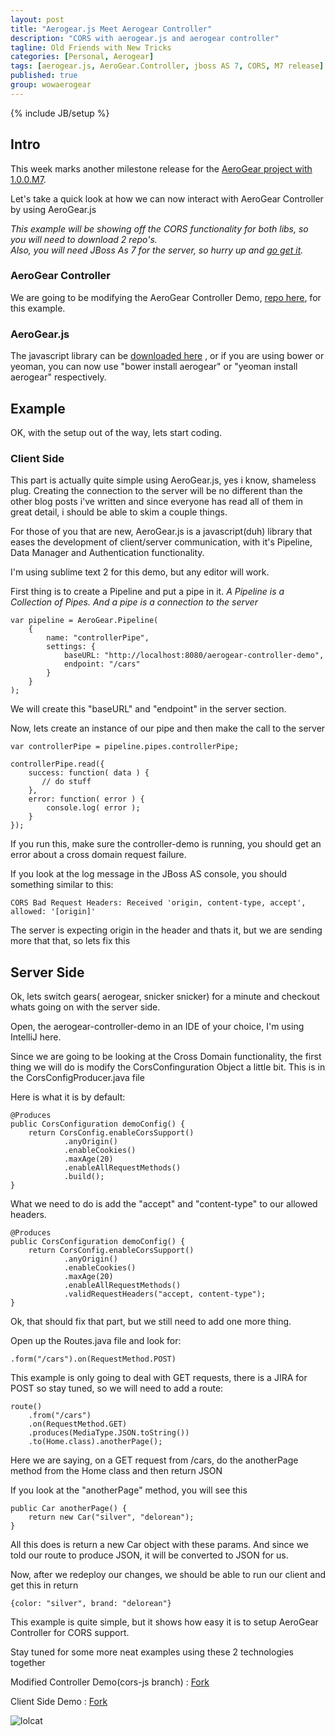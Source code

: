 ```yaml
---
layout: post
title: "Aerogear.js Meet Aerogear Controller"
description: "CORS with aerogear.js and aerogear controller"
tagline: Old Friends with New Tricks
categories: [Personal, Aerogear]
tags: [aerogear.js, AeroGear.Controller, jboss AS 7, CORS, M7 release]
published: true
group: wowaerogear
---
```

{% include JB/setup %}

## Intro

This week marks another milestone release for the [AeroGear project with 1.0.0.M7](http://aerogear.org).

Let's take a quick look at how we can now interact with AeroGear Controller by using AeroGear.js

_This example will be showing off the CORS functionality for both libs, so you will need to download 2 repo's.  
Also, you will need JBoss As 7 for the server, so hurry up and [go get it](http://www.jboss.org/as7)._

### AeroGear Controller

We are going to be modifying the AeroGear Controller Demo, [repo here](https://github.com/aerogear/aerogear-controller-demo), for this example.


### AeroGear.js

The javascript library can be [downloaded here](https://github.com/aerogear/aerogear-js/archive/1.0.0-M2.zip) , or if you are using bower or yeoman, you can now use "bower install aerogear" or "yeoman install aerogear" respectively.

## Example

OK, with the setup out of the way,  lets start coding.

### Client Side

This part is actually quite simple using AeroGear.js, yes i know, shameless plug.  Creating the connection to the server will be no different than the other blog posts i've written and since everyone has read all of them in great detail, i should be able to skim a couple things.

For those of you that are new,  AeroGear.js is a javascript(duh) library that eases the development of client/server communication, with it's Pipeline, Data Manager and Authentication functionality.

I'm using sublime text 2 for this demo, but any editor will work.

First thing is to create a Pipeline and put a pipe in it.
_A Pipeline is a Collection of Pipes.  And a pipe is a connection to the server_


    var pipeline = AeroGear.Pipeline(
        {
            name: "controllerPipe",
            settings: {
                baseURL: "http://localhost:8080/aerogear-controller-demo",
                endpoint: "/cars"
            }
        }
    );

We will create this "baseURL" and "endpoint" in the server section.

Now, lets create an instance of our pipe and then make the call to the server

    var controllerPipe = pipeline.pipes.controllerPipe;

    controllerPipe.read({
        success: function( data ) {
           // do stuff
        },
        error: function( error ) {
            console.log( error );
        }
    });


If you run this,  make sure the controller-demo is running, you should get an error about a cross domain request failure.

If you look at the log message in the JBoss AS console, you should something similar to this:

    CORS Bad Request Headers: Received 'origin, content-type, accept', allowed: '[origin]'

The server is expecting origin in the header and thats it, but we are sending more that that, so lets fix this

## Server Side

Ok, lets switch gears( aerogear, snicker snicker) for a minute and checkout whats going on with the server side.

Open, the aerogear-controller-demo in an IDE of your choice,  I'm using IntelliJ here.

Since we are going to be looking at the Cross Domain functionality, the first thing we will do is modify the CorsConfinguration Object a little bit.  This is in the CorsConfigProducer.java file

Here is what it is by default:

    @Produces
    public CorsConfiguration demoConfig() {
        return CorsConfig.enableCorsSupport()
                .anyOrigin()
                .enableCookies()
                .maxAge(20)
                .enableAllRequestMethods()
                .build();
    }

What we need to do is add the "accept" and "content-type" to our allowed headers.

    @Produces
    public CorsConfiguration demoConfig() {
        return CorsConfig.enableCorsSupport()
                .anyOrigin()
                .enableCookies()
                .maxAge(20)
                .enableAllRequestMethods()
                .validRequestHeaders("accept, content-type");
    }

Ok,  that should fix that part,  but we still need to add one more thing.

Open up the Routes.java file and look for:

    .form("/cars").on(RequestMethod.POST)

This example is only going to deal with GET requests,  there is a JIRA for POST so stay tuned, so we will need to add a route:

    route()
        .from("/cars")
        .on(RequestMethod.GET)
        .produces(MediaType.JSON.toString())
        .to(Home.class).anotherPage();

Here we are saying, on a GET request from /cars, do the anotherPage method from the Home class and then return JSON

If you look at the "anotherPage" method, you will see this

    public Car anotherPage() {
        return new Car("silver", "delorean");
    }

All this does is return a new Car object with these params.  And since we told our route to produce JSON, it will be converted to JSON for us.


Now, after we redeploy our changes, we should be able to run our client and get this in return

    {color: "silver", brand: "delorean"}

This example is quite simple,  but it shows how easy it is to setup AeroGear Controller for CORS support.

Stay tuned for some more neat examples using these 2 technologies together


Modified Controller Demo(cors-js branch) : [Fork](https://github.com/lholmquist/aerogear-controller-demo/tree/cors-js)

Client Side Demo : [Fork](https://github.com/lholmquist/aerogear-controller-js-demo)

![lolcat](http://lolkitten.org/wp-content/uploads/2012/11/funny-cats-lolcats-christmas-is-coming.jpg)

